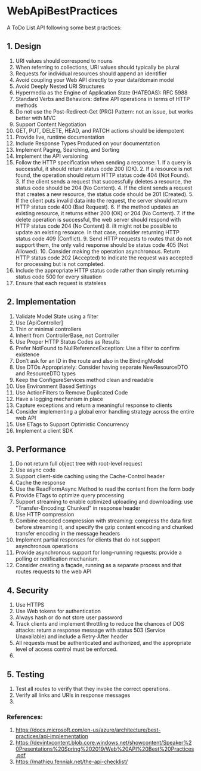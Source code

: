 # WebApiBestPractices

A ToDo List API following some best practices:

## 1. Design

  1. URI values should correspond to nouns
  2. When referring to collections, URI values should typically be plural
  3. Requests for individual resources should append an identifier
  4. Avoid coupling your Web API directly to your data/domain model
  5. Avoid Deeply Nested URI Structures
  6. Hypermedia as the Engine of Application State (HATEOAS): RFC 5988
  7. Standard Verbs and Behaviors: define API operations in terms of HTTP methods
  8. Do not use the Post-Redirect-Get (PRG) Pattern: not an issue, but works better with MVC
  9. Support Content Negotiation
  10. GET, PUT, DELETE, HEAD, and PATCH actions should be idempotent
  11. Provide live, runtime documentation
  12. Include Response Types Produced on your documentation
  13. Implement Paging, Searching, and Sorting
  14. Implement the API versioning
  15. Follow the HTTP specification when sending a response:
    1. If a query is successful, it should return status code 200 (OK).
    2. If a resource is not found, the operation should return HTTP status code 404 (Not Found).
    3. If the client sends a request that successfully deletes a resource, the status code should be 204 (No Content).
    4. If the client sends a request that creates a new resource, the status code should be 201 (Created).
    5. If the client puts invalid data into the request, the server should return HTTP status code 400 (Bad Request).
    6. If the method updates an existing resource, it returns either 200 (OK) or 204 (No Content).
    7. If the delete operation is successful, the web server should respond with HTTP status code 204 (No Content)
    8. iIt might not be possible to update an existing resource. In that case, consider returning HTTP status code 409 (Conflict).
    9. Send HTTP requests to routes that do not support them, the only valid response should be status code 405 (Not Allowed).
    10. Consider making the operation asynchronous. Return HTTP status code 202 (Accepted) to indicate the request was accepted for processing but is not completed.
  17. Include the appropriate HTTP status code rather than simply returning status code 500 for every situation
  18. Ensure that each request is stateless

## 2. Implementation

  1. Validate Model State using a filter
  2. Use [ApiController]
  3. Thin or minimal controllers
  4. Inherit from ControllerBase, not Controller
  5. Use Proper HTTP Status Codes as Results
  6. Prefer NotFound to NullReferenceException: Use a filter to confirm existence
  7. Don’t ask for an ID in the route and also in the BindingModel
  8. Use DTOs Appropriately: Consider having separate NewResourceDTO and ResourceDTO types  
  9. Keep the ConfigureServices method clean and readable 
  10. Use Environment Based Settings
  11. Use ActionFilters to Remove Duplicated Code
  12. Have a logging mechanism in place
  13. Capture exceptions and return a meaningful response to clients
  14. Consider implementing a global error handling strategy across the entire web API
  15. Use ETags to Support Optimistic Concurrency
  16. Implement a client SDK

## 3. Performance

  1. Do not return full object tree with root-level request  
  2. Use async code
  3. Support client-side caching using the Cache-Control header
  4. Cache the response
  5. Use the ReadFormAsync Method to read the content from the form body
  6. Provide ETags to optimize query processing
  7. Support streaming to enable optimized uploading and downloading: use "Transfer-Encoding: Chunked" in response header
  8. Use HTTP compression
  9. Combine encoded compression with streaming: compress the data first before streaming it, and specify the gzip content encoding and chunked transfer encoding in the message headers
  10. Implement partial responses for clients that do not support asynchronous operations
  11. Provide asynchronous support for long-running requests:  provide a polling or notification mechanism.
  12. Consider creating a façade, running as a separate process and that routes requests to the web API

## 4. Security

  1. Use HTTPS
  2. Use Web tokens for authentication
  3. Always hash or do not store user password
  4. Track clients and implement throttling to reduce the chances of DOS attacks: return a response message with status 503 (Service Unavailable) and include a Retry-After header
  5. All requests must be authenticated and authorized, and the appropriate level of access control must be enforced.
  6. 


## 5. Testing

  1. Test all routes to verify that they invoke the correct operations.
  2. Verify all links and URIs in response messages
  3. 

### References:

1. https://docs.microsoft.com/en-us/azure/architecture/best-practices/api-implementation
2. https://devintxcontent.blob.core.windows.net/showcontent/Speaker%20Presentations%20Spring%202019/Web%20API%20Best%20Practices.pdf
3. https://mathieu.fenniak.net/the-api-checklist/
